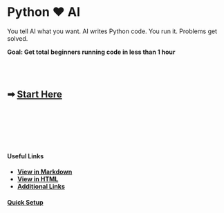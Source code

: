 # Python ❤️ AI

You tell AI what you want. AI writes Python code. You run it. Problems get solved.

**Goal: Get total beginners running code in less than 1 hour**

<br>

<br>

## ➡ [Start Here](docs/getting-started.md)

<br>

<br>

<br>

<br>

<br>

#### Useful Links
- **[View in Markdown](https://github.com/johnvilsack/python-notes/blob/main/README.md)**
- **[View in HTML](http://johnvilsack.com/python-notes)**
- **[Additional Links](docs/quicklinks.md)**

#### **[Quick Setup](docs/installers.md)**




